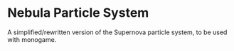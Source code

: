 Nebula Particle System
=========================

A simplified/rewritten version of the Supernova particle system, to be used with monogame.
